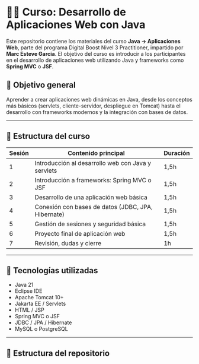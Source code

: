 # 🧑‍💻 Curso: Desarrollo de Aplicaciones Web con Java

Este repositorio contiene los materiales del curso **Java → Aplicaciones Web**, parte del programa Digital Boost Nivel 3 Practitioner, impartido por **Marc Esteve Garcia**. El objetivo del curso es introducir a los participantes en el desarrollo de aplicaciones web utilizando Java y frameworks como **Spring MVC** o **JSF**.

## 🎯 Objetivo general
Aprender a crear aplicaciones web dinámicas en Java, desde los conceptos más básicos (servlets, cliente-servidor, despliegue en Tomcat) hasta el desarrollo con frameworks modernos y la integración con bases de datos.

---

## 📅 Estructura del curso

| Sesión | Contenido principal | Duración |
|--------|----------------------|----------|
| 1      | Introducción al desarrollo web con Java y servlets | 1,5h |
| 2      | Introducción a frameworks: Spring MVC o JSF         | 1,5h |
| 3      | Desarrollo de una aplicación web básica              | 1,5h |
| 4      | Conexión con bases de datos (JDBC, JPA, Hibernate)  | 1,5h |
| 5      | Gestión de sesiones y seguridad básica              | 1,5h |
| 6      | Proyecto final de aplicación web                    | 1,5h |
| 7      | Revisión, dudas y cierre                             | 1h   |

---

## 🧩 Tecnologías utilizadas

- Java 21
- Eclipse IDE
- Apache Tomcat 10+
- Jakarta EE / Servlets
- HTML / JSP
- Spring MVC o JSF
- JDBC / JPA / Hibernate
- MySQL o PostgreSQL

---

## 📁 Estructura del repositorio


